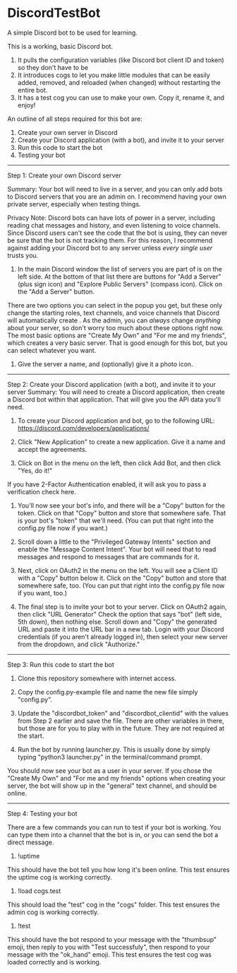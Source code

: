 # DiscordTestBot #

A simple Discord bot to be used for learning.

This is a working, basic Discord bot.

1. It pulls the configuration variables (like Discord bot client ID and token) so they don't have to be 
1. It introduces cogs to let you make little modules that can be easily added, removed, and reloaded (when changed) without restarting the entire bot.
1. It has a test cog you can use to make your own. Copy it, rename it, and enjoy!


An outline of all steps required for this bot are:
1. Create your own server in Discord
1. Create your Discord application (with a bot), and invite it to your server
1. Run this code to start the bot
1. Testing your bot

---

Step 1: Create your own Discord server

 Summary: Your bot will need to live in a server, and you can only add bots to Discord servers that you are an admin on. I recommend having your own private server, especially when testing things.

 Privacy Note: Discord bots can have lots of power in a server, including reading chat messages and history, and even listening to voice channels. Since Discord users can't see the code that the bot is using, they can never be sure that the bot is not tracking them. For this reason, I recommend against adding your Discord bot to any server unless _every single user_ trusts you.

1. In the main Discord window the list of servers you are part of is on the left side. At the bottom of that list there are buttons for "Add a Server" (plus sign icon) and "Explore Public Servers" (compass icon). Click on the "Add a Server" button.

 There are two options you can select in the popup you get, but these only change the starting roles, text channels, and voice channels that Discord will automatically create . As the admin, you can _always_ change _anything_ about your server, so don't worry too much about these options right now. The most basic options are "Create My Own" and "For me and my friends", which creates a very basic server. That is good enough for this bot, but you can select whatever you want.

1. Give the server a name, and (optionally) give it a photo icon.

---

Step 2: Create your Discord application (with a bot), and invite it to your server
Summary: You will need to create a Discord application, then create a Discord bot within that application. That will give you the API data you'll need.

1. To create your Discord application and bot, go to the following URL: https://discord.com/developers/applications/

1. Click "New Application" to create a new application. Give it a name and accept the agreements.

1. Click on Bot in the menu on the left, then click Add Bot, and then click "Yes, do it!"

 If you have 2-Factor Authentication enabled, it will ask you to pass a verification check here.

1. You'll now see your bot's info, and there will be a "Copy" button for the token. Click on that "Copy" button and store that somewhere safe.
That is your bot's "token" that we'll need. (You can put that right into the config.py file now if you want.)

1. Scroll down a little to the "Privileged Gateway Intents" section and enable the "Message Content Intent". Your bot will need that to read messages and respond to messages that are commands for it.

1. Next, click on OAuth2 in the menu on the left. You will see a Client ID with a "Copy" button below it. Click on the "Copy" button and store that somewhere safe, too. (You can put that right into the config.py file now if you want, too.)

1. The final step is to invite your bot to your server. Click on OAuth2 again, then click "URL Generator"
 Check the option that says "bot" (left side, 5th down), then nothing else. Scroll down and "Copy" the generated URL and paste it into the URL bar in a new tab. Login with your Discord credentials (if you aren't already logged in), then select your new server from the dropdown, and click "Authorize."


---

Step 3: Run this code to start the bot

1. Clone this repository somewhere with internet access.

1. Copy the config.py-example file and name the new file simply "config.py".

1. Update the "discordbot_token" and "discordbot_clientid" with the values from Step 2 earlier and save the file.
    There are other variables in there, but those are for you to play with in the future. They are not required at the start.

1. Run the bot by running launcher.py. This is usually done by simply typing "python3 launcher.py" in the terminal/command prompt.

You should now see your bot as a user in your server. If you chose the "Create My Own" and "For me and my friends" options when creating your server, the bot will show up in the "general" text channel, and should be online.

---

Step 4: Testing your bot

There are a few commands you can run to test if your bot is working. You can type them into a channel that the bot is in, or you can send the bot a direct message.

1. !uptime

 This should have the bot tell you how long it's been online. This test ensures the uptime cog is working correctly.

1. !load cogs.test

 This should load the "test" cog in the "cogs" folder. This test ensures the admin cog is working correctly.

1. !test

 This should have the bot respond to your message with the "thumbsup" emoji, then reply to you with "Test successfuly", then respond to your message with the "ok_hand" emoji. This test ensures the test cog was loaded correctly and is working.